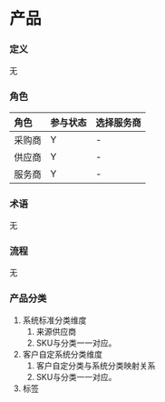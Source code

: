 # 产品

### 定义

无

### 角色

| 角色 | 参与状态 | 选择服务商 |
| :--- | :--- | :--- |
| 采购商 | Y | - |
| 供应商 | Y | - |
| 服务商 | Y | - |

### 术语

无

### 流程

无

### 产品分类

1. 系统标准分类维度
   1. 来源供应商
   2. SKU与分类一一对应。
2. 客户自定系统分类维度
   1. 客户自定分类与系统分类映射关系
   2. SKU与分类一一对应。
3. 标签 



